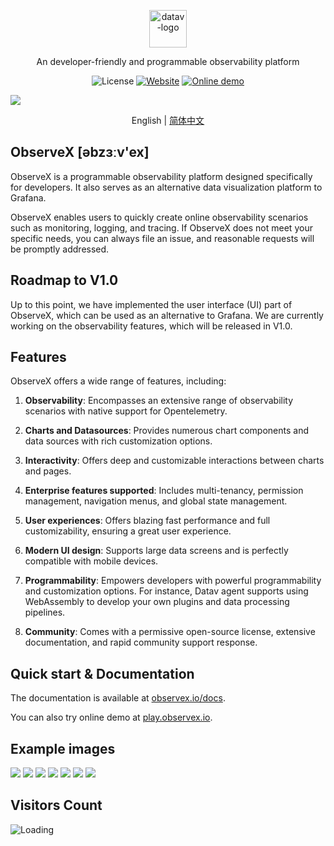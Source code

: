 <p align="center">
  <img src="https://datav.io/logo.png" alt="datav-logo" width="60" />
</p>

<p align="center">
   An developer-friendly and programmable observability platform
</p>

<p align="center">
    <img alt="License" src="https://img.shields.io/badge/license-Apache2.0-brightgreen"> 
    <a href="https://datav.io"><img alt="Website" src="https://img.shields.io/badge/Website-datav.io-blue"></a>
    <a href="https://play.datav.io"><img alt="Online demo" src="https://img.shields.io/badge/Online-demo-blue"></a>
</p>

<div>
  <img src="https://github.com/observexio/assets/blob/main/datav-readme/home-example1.jpg?raw=true" />
  <p align="center">
    English | <a href="./README_CN.md">简体中文</a>
  </p>
</div>
  



## ObserveX [əbzɜːv'ex]

ObserveX is a programmable observability platform designed specifically for developers. It also serves as an alternative data visualization platform to Grafana.

ObserveX enables users to quickly create online observability scenarios such as monitoring, logging, and tracing. If ObserveX does not meet your specific needs, you can always file an issue, and reasonable requests will be promptly addressed.

## Roadmap to V1.0

Up to this point, we have implemented the user interface (UI) part of ObserveX, which can be used as an alternative to Grafana. We are currently working on the observability features, which will be released in V1.0.

## Features
ObserveX offers a wide range of features, including:

1. **Observability**: Encompasses an extensive range of observability scenarios with native support for Opentelemetry.
   
2. **Charts and Datasources**: Provides numerous chart components and data sources with rich customization options.

3. **Interactivity**: Offers deep and customizable interactions between charts and pages.

4. **Enterprise features supported**: Includes multi-tenancy, permission management, navigation menus, and global state management.

5. **User experiences**: Offers blazing fast performance and full customizability, ensuring a great user experience.

6. **Modern UI design**: Supports large data screens and is perfectly compatible with mobile devices.

7. **Programmability**: Empowers developers with powerful programmability and customization options. For instance, Datav agent supports using WebAssembly to develop your own plugins and data processing pipelines.

8. **Community**: Comes with a permissive open-source license, extensive documentation, and rapid community support response.

## Quick start & Documentation

The documentation is available at [observex.io/docs](https://datav.io/docs).

You can also try online demo at [play.observex.io](https://play.datav.io).


## Example images

<img src="https://github.com/observexio/assets/blob/main/datav-readme/home-example1.jpg?raw=true" />

<img src="https://github.com/observexio/assets/blob/main/datav-readme/runtime-example.jpg?raw=true" />

<img src="https://github.com/observexio/assets/blob/main/datav-readme/host-example.jpg?raw=true" />

<img src="https://github.com/observexio/assets/blob/main/datav-readme/trace-search-example.jpg?raw=true" />

<img src="https://github.com/observexio/assets/blob/main/datav-readme/trace-example.jpg?raw=true" />

<img src="https://github.com/observexio/assets/blob/main/datav-readme/log-example.jpg?raw=true" />

<img src="https://github.com/observexio/assets/blob/main/datav-readme/alert-example.jpg?raw=true" />






## Visitors Count

<img align="left" src = "https://profile-counter.glitch.me/datav/count.svg" alt="Loading" />
